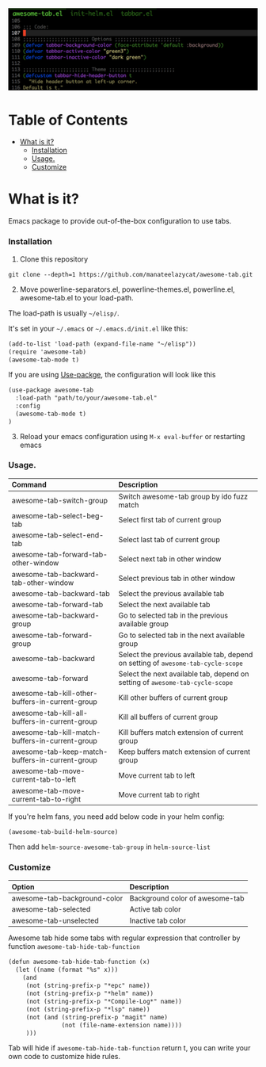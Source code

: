 <img src="./screenshot.png">


Table of Contents
=================

* [What is it?](#what-is-it)
     * [Installation](#installation)
     * [Usage.](#usage)
     * [Customize](#customize)


# What is it?

Emacs package to provide out-of-the-box configuration to use tabs.

### Installation

1. Clone this repository

```
git clone --depth=1 https://github.com/manateelazycat/awesome-tab.git
```

2. Move powerline-separators.el, powerline-themes.el, powerline.el, awesome-tab.el to your load-path.

The load-path is usually `~/elisp/`.

It's set in your `~/.emacs` or `~/.emacs.d/init.el` like this:

```Elisp
(add-to-list 'load-path (expand-file-name "~/elisp"))
(require 'awesome-tab)
(awesome-tab-mode t)
```

If you are using [Use-packge](https://github.com/jwiegley/use-package), the configuration will look like this

```ELisp
(use-package awesome-tab
  :load-path "path/to/your/awesome-tab.el"
  :config
  (awesome-tab-mode t)
)
```

3. Reload your emacs configuration using `M-x eval-buffer` or restarting emacs


### Usage.

| Command                                         | Description                                                                           |
| :--------                                       | :----                                                                                 |
| awesome-tab-switch-group                        | Switch awesome-tab group by ido fuzz match                                            |
| awesome-tab-select-beg-tab                      | Select first tab of current group                                                     |
| awesome-tab-select-end-tab                      | Select last tab of current group                                                      |
| awesome-tab-forward-tab-other-window            | Select next tab in other window                                                       |
| awesome-tab-backward-tab-other-window           | Select previous tab in other window                                                   |
| awesome-tab-backward-tab                        | Select the previous available tab                                                     |
| awesome-tab-forward-tab                         | Select the next available tab                                                         |
| awesome-tab-backward-group                      | Go to selected tab in the previous available group                                    |
| awesome-tab-forward-group                       | Go to selected tab in the next available group                                        |
| awesome-tab-backward                            | Select the previous available tab, depend on setting of ```awesome-tab-cycle-scope``` |
| awesome-tab-forward                             | Select the next available tab, depend on setting of ```awesome-tab-cycle-scope```     |
| awesome-tab-kill-other-buffers-in-current-group | Kill other buffers of current group                                                   |
| awesome-tab-kill-all-buffers-in-current-group   | Kill all buffers of current group                                                     |
| awesome-tab-kill-match-buffers-in-current-group | Kill buffers match extension of current group                                         |
| awesome-tab-keep-match-buffers-in-current-group | Keep buffers match extension of current group                                         |
| awesome-tab-move-current-tab-to-left            | Move current tab to left                                                              |
| awesome-tab-move-current-tab-to-right           | Move current tab to right                                                             |

If you're helm fans, you need add below code in your helm config:

```Elisp
(awesome-tab-build-helm-source)
```

Then add ```helm-source-awesome-tab-group``` in ```helm-source-list```

### Customize

| Option                  | Description                |
| :--------               | :----                      |
| awesome-tab-background-color | Background color of awesome-tab |
| awesome-tab-selected     | Active tab color           |
| awesome-tab-unselected   | Inactive tab color         |

Awesome tab hide some tabs with regular expression that controller by function ```awesome-tab-hide-tab-function```

```
(defun awesome-tab-hide-tab-function (x)
  (let ((name (format "%s" x)))
    (and
     (not (string-prefix-p "*epc" name))
     (not (string-prefix-p "*helm" name))
     (not (string-prefix-p "*Compile-Log*" name))
     (not (string-prefix-p "*lsp" name))
     (not (and (string-prefix-p "magit" name)
               (not (file-name-extension name))))
     )))
```

Tab will hide if ```awesome-tab-hide-tab-function``` return t, you can write your own code to customize hide rules.
